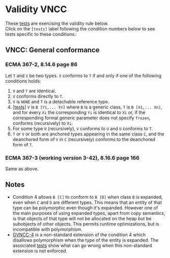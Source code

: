 # Validity VNCC

These [tests](.) are exercising the validity rule below.  
Click on the `[tests]` label following the condition numbers below to see tests specific to these conditions.

## VNCC: General conformance

### ECMA 367-2, 8.14.6 page 86

Let `T` and `V` be two types. `V` conforms to `T` if and only if one of the following conditions holds:

1. `V` and `T` are identical.
2. `V` conforms directly to `T`.
3. `V` is `NONE` and `T` is a detachable reference type.
4. [\[tests\]](../vncc4) `V` is `B [Y1,... Yn]` where `B` is a generic class, `T` is `B [X1,... Xn]`, and for every `Xi` the corresponding `Yi` is identical to `Xi` or, if the corresponding formal generic parameter does not
specify `frozen`, conforms (recursively) to `Xi`.
5. For some type `U` (recursively), `V` conforms to `U` and `U` conforms to `T`.
6. `T` or `V` or both are anchored types appearing in the same class `C`, and the deanchored form of `V` in `C` (recursively) conforms to the deanchored form of `T`.

### ECMA 367-3 (working version 3-42), 8.16.6 page 166

Same as above.

## Notes

* Condition 4 allows `B [C]` to conform to `B [D]` when class `B` is expanded, even when `C` and `D` are different types. This means that an entity of that type can be polymorphic even though it's expanded. However one of the main purposes of using expanded types, apart from copy semantics, is that objects of that type will not be allocated on the heap but be subobjects of other objects. This permits runtime optimizations, but is incompatible with polymorphism. 
* [GVNCC-4](../gvncc4/Readme.md) is a non-standard extension of the condition 4 which disallows polymorphism when the type of the entity is expanded. The associated [tests](../gvncc4) show what can go wrong when this non-standard extension is not enforced.

